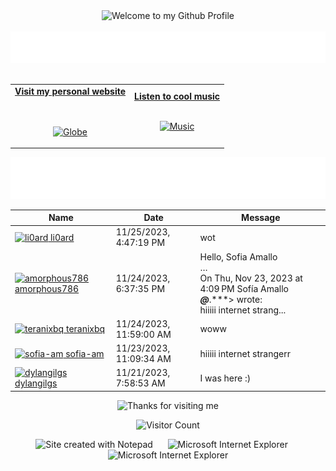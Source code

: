 <!-- "Hero" Header -->
<div align="center">
  <img src="https://github.com/BrunnerLivio/brunnerlivio/blob/master/images/welcome.png?raw=true" style="max-width: 100%;" alt="Welcome to my Github Profile" />
  <br />
  <br />
  <img height="50" alt="My Name is Livio and I like Node.js" src="images/personal_note.svg" />
  <br />
  <br />

</div>

<!-- Social -->
<table width="100%" align="center">
<tr>
<td align="center">
<a href="https://brunnerliv.io">
<strong>Visit my personal website </strong>
<br />
<br />
<br />

<p>

<img alt="Globe" height="80" src="images/globe.gif">
</a>
</p>

</td>


<td align="center">
<a href="https://www.youtube.com/watch?v=3YxaaGgTQYM&ab_channel=EvanescenceVEVO">
<strong>Listen to cool music</strong>
<br />
<br />


<p>
<img height="100" alt="Music" src="images/music.gif"> 
</a>
</p>

</td>
</tr>
</table>

<div align="center">
<a href="https://github.com/BrunnerLivio/brunnerlivio/issues/62#issuecomment-new"><img src="images/guestbook.svg"></a> 
</div>

<!-- Guestbook -->
| Name | Date | Message |
|---|---|---|
| <a href="https://github.com/li0ard"><img width="24" src="https://avatars.githubusercontent.com/u/47205258?s=24&u=b47bd2aff377f1d627dfc08355de56db9fddc91c&v=4" alt="li0ard" /> li0ard</a> |11/25/2023, 4:47:19 PM|wot|
| <a href="https://github.com/amorphous786"><img width="24" src="https://avatars.githubusercontent.com/u/57446090?s=24&v=4" alt="amorphous786" /> amorphous786</a> |11/24/2023, 6:37:35 PM|Hello, Sofia Amallo<br />…<br />On Thu, Nov 23, 2023 at 4:09 PM Sofía Amallo ***@***.***> wrote:<br /> hiiiii internet strang...|
| <a href="https://github.com/teranixbq"><img width="24" src="https://avatars.githubusercontent.com/u/66883583?s=24&u=0e98a27cee552fec8626b04a074776efff4731df&v=4" alt="teranixbq" /> teranixbq</a> |11/24/2023, 11:59:00 AM|woww|
| <a href="https://github.com/sofia-am"><img width="24" src="https://avatars.githubusercontent.com/u/45877973?s=24&u=8ba2ba8ef9f721df08e9edaf72024c6d24ef3a97&v=4" alt="sofia-am" /> sofia-am</a> |11/23/2023, 11:09:34 AM|hiiiii internet strangerr|
| <a href="https://github.com/dylangilgs"><img width="24" src="https://avatars.githubusercontent.com/u/150886110?s=24&u=33c81057b03f92263c00b1340165e4bcaa8990a7&v=4" alt="dylangilgs" /> dylangilgs</a> |11/21/2023, 7:58:53 AM|I was here :)|
<!-- /Guestbook -->

<!-- Footer -->

<div align="center">

<img height="120" alt="Thanks for visiting me" width="100%" src="https://raw.githubusercontent.com/BrunnerLivio/brunnerlivio/master/images/marquee.svg" />
<br />

![Visitor Count](https://profile-counter.glitch.me/brunnerlivio/count.svg)


<img src="https://raw.githubusercontent.com/BrunnerLivio/brunnerlivio/master/images/notepad.gif" alt="Site created with Notepad" height="30" />
<!-- "margin-right: whatever;" -->
<span>&nbsp;&nbsp;&nbsp;&nbsp;</span>  
<img src="https://raw.githubusercontent.com/BrunnerLivio/brunnerlivio/master/images/ie_logo.gif" alt="Microsoft Internet Explorer" />
<span>&nbsp;&nbsp;&nbsp;&nbsp;</span>  
<img src="https://raw.githubusercontent.com/BrunnerLivio/brunnerlivio/master/images/noframes.gif" alt="Microsoft Internet Explorer" />

</div>
